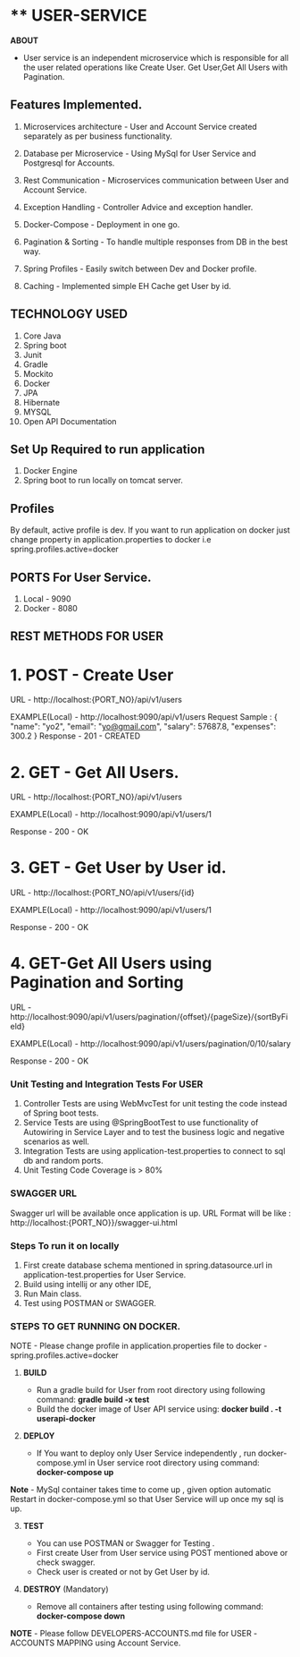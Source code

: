 
# ** USER-SERVICE

**ABOUT**

* User service is an independent microservice which is responsible for all the user related operations like Create User. 
Get User,Get All Users with Pagination.


## Features Implemented.
1. Microservices architecture - User and Account Service created separately as per business functionality.

2. Database per Microservice - Using MySql for User Service and Postgresql for Accounts.

3. Rest Communication - Microservices communication between User and Account Service.

4. Exception Handling -  Controller Advice and exception handler.

5. Docker-Compose - Deployment in one go.

6. Pagination & Sorting - To handle multiple responses from DB in the best way.

7. Spring Profiles - Easily switch between Dev and Docker profile.

8. Caching - Implemented simple EH Cache get User by id.

## TECHNOLOGY USED
1. Core Java
2. Spring boot
3. Junit
4. Gradle
5. Mockito
6. Docker
7. JPA
8. Hibernate
9. MYSQL
10. Open API Documentation


## Set Up Required to run application
1. Docker Engine
2. Spring boot to run locally on tomcat server.

## Profiles 
By default, active profile is dev. If you want to run application on docker just change property
in application.properties to docker i.e spring.profiles.active=docker


## PORTS For User Service.
1. Local - 9090
2. Docker - 8080


## REST METHODS FOR USER

# 1. POST - Create User
URL -  http://localhost:{PORT_NO}/api/v1/users

EXAMPLE(Local)  - http://localhost:9090/api/v1/users
Request Sample :
{
"name": "yo2",
"email": "yo@gmail.com",
"salary": 57687.8,
"expenses": 300.2
}
Response - 201 - CREATED

# 2. GET - Get All Users.
URL -  http://localhost:{PORT_NO}/api/v1/users

EXAMPLE(Local)  - http://localhost:9090/api/v1/users/1

Response - 200 - OK

# 3. GET - Get User by User id.
URL -  http://localhost:{PORT_NO/api/v1/users/{id}

EXAMPLE(Local) - http://localhost:9090/api/v1/users/1

Response - 200 - OK

# 4. GET-Get All Users using Pagination and Sorting
URL -  http://localhost:9090/api/v1/users/pagination/{offset}/{pageSize}/{sortByField}

EXAMPLE(Local)  - http://localhost:9090/api/v1/users/pagination/0/10/salary

Response - 200 - OK



### Unit Testing and Integration Tests For USER
1. Controller Tests are using WebMvcTest for unit testing the code instead of Spring boot tests.
2. Service Tests are using @SpringBootTest to use functionality of Autowiring in Service Layer and to
test the business logic and negative scenarios as well.
3. Integration Tests are using application-test.properties to connect to sql db
and random ports.
4. Unit Testing Code Coverage is > 80%

### SWAGGER URL
Swagger url will be available once application is up.
URL Format will be like : http://localhost:{PORT_NO}}/swagger-ui.html

### Steps To run it on locally
1. First create database schema mentioned in spring.datasource.url in 
application-test.properties for User Service.
2. Build using intellij or any other IDE,
3. Run Main class.
4. Test using POSTMAN or SWAGGER.

###  STEPS TO GET RUNNING ON DOCKER.
NOTE - Please change profile in application.properties file  to docker - spring.profiles.active=docker

1. **BUILD** 
   - Run a gradle build for User from root directory using following command:
                      **gradle build -x test**
   - Build the docker image of User API service using: 
                      **docker build . -t userapi-docker**

2. **DEPLOY**
   * If You want to deploy only User Service independently , run docker-compose.yml in User service root directory using command:
                         **docker-compose up**
 

**Note** - MySql container takes time to come up , given option automatic Restart in docker-compose.yml 
so that User Service will up once my sql is up.

3. **TEST**
   - You can use POSTMAN or Swagger for Testing .
   - First create User from User service using POST mentioned above or check swagger.
   - Check user is created or not by Get User by id.

5. **DESTROY** (Mandatory)
    - Remove all containers after testing using following command:
      **docker-compose down**

**NOTE** - Please follow DEVELOPERS-ACCOUNTS.md file for USER -ACCOUNTS MAPPING using Account Service.





